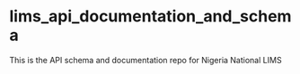 # lims_api_documentation_and_schema
This is the API schema and documentation repo for Nigeria National LIMS
